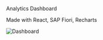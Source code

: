 Analytics Dashboard 

Made with React, SAP Fiori, Recharts


![Dashboard](https://github.com/saturn279/vidrona-test-app/blob/main/screenshot.png)
